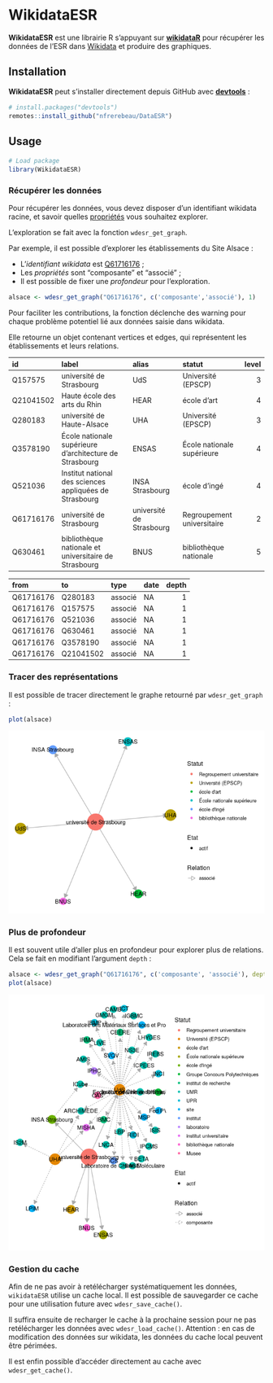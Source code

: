 
<!-- README.md is generated from README.Rmd. Please edit that file -->

# WikidataESR

<!-- badges: start -->

<!-- badges: end -->

**WikidataESR** est une librairie R s’appuyant sur
[**wikidataR**](https://github.com/Ironholds/WikidataR) pour récupérer
les données de l’ESR dans [Wikidata](https://www.wikidata.org) et
produire des graphiques.

## Installation

**WikidataESR** peut s’installer directement depuis GitHub avec
[**devtools**](https://github.com/r-lib/devtools) :

``` r
# install.packages("devtools")
remotes::install_github("nfrerebeau/DataESR")
```

## Usage

``` r
# Load package
library(WikidataESR)
```

### Récupérer les données

Pour récupérer les données, vous devez disposer d’un identifiant
wikidata racine, et savoir quelles
[propriétés](https://github.com/juliengossa/DataESR/tree/master/etablissements.esr#liste-proprietes)
vous souhaitez explorer.

L’exploration se fait avec la fonction `wdesr_get_graph`.

Par exemple, il est possible d’explorer les établissements du Site
Alsace :

  - L’*identifiant wikidata* est
    [Q61716176](https://www.wikidata.org/wiki/Q61716176) ;
  - Les *propriétés* sont “composante” et “associé” ;
  - Il est possible de fixer une *profondeur* pour l’exploration.

<!-- end list -->

``` r
alsace <- wdesr_get_graph("Q61716176", c('composante','associé'), 1)
```

Pour faciliter les contributions, la fonction déclenche des warning pour
chaque problème potentiel lié aux données saisie dans wikidata.

Elle retourne un objet contenant vertices et edges, qui représentent les
établissements et leurs
relations.

| id        | label                                                   | alias                    | statut                     | level |
| :-------- | :------------------------------------------------------ | :----------------------- | :------------------------- | ----: |
| Q157575   | université de Strasbourg                                | UdS                      | Université (EPSCP)         |     3 |
| Q21041502 | Haute école des arts du Rhin                            | HEAR                     | école d’art                |     4 |
| Q280183   | université de Haute-Alsace                              | UHA                      | Université (EPSCP)         |     3 |
| Q3578190  | École nationale supérieure d’architecture de Strasbourg | ENSAS                    | École nationale supérieure |     4 |
| Q521036   | Institut national des sciences appliquées de Strasbourg | INSA Strasbourg          | école d’ingé               |     4 |
| Q61716176 | université de Strasbourg                                | université de Strasbourg | Regroupement universitaire |     2 |
| Q630461   | bibliothèque nationale et universitaire de Strasbourg   | BNUS                     | bibliothèque nationale     |     5 |

| from      | to        | type    | date | depth |
| :-------- | :-------- | :------ | :--- | ----: |
| Q61716176 | Q280183   | associé | NA   |     1 |
| Q61716176 | Q157575   | associé | NA   |     1 |
| Q61716176 | Q521036   | associé | NA   |     1 |
| Q61716176 | Q630461   | associé | NA   |     1 |
| Q61716176 | Q3578190  | associé | NA   |     1 |
| Q61716176 | Q21041502 | associé | NA   |     1 |

### Tracer des représentations

Il est possible de tracer directement le graphe retourné par
`wdesr_get_graph` :

``` r
plot(alsace)
```

![](man/figures/README-plot-1.png)<!-- -->

### Plus de profondeur

Il est souvent utile d’aller plus en profondeur pour explorer plus de
relations. Cela se fait en modifiant l’argument `depth`
:

``` r
alsace <- wdesr_get_graph("Q61716176", c('composante', 'associé'), depth = 2)
plot(alsace)
```

![](man/figures/README-wdesr-depth-1.png)<!-- -->

### Gestion du cache

Afin de ne pas avoir à retélécharger systématiquement les données,
`wikidataESR` utilise un cache local. Il est possible de sauvegarder ce
cache pour une utilisation future avec `wdesr_save_cache()`.

Il suffira ensuite de recharger le cache à la prochaine session pour ne
pas retélécharger les données avec `wdesr_load_cache()`. Attention : en
cas de modification des données sur wikidata, les données du cache local
peuvent être périmées.

Il est enfin possible d’accéder directement au cache avec
`wdesr_get_cache()`.
